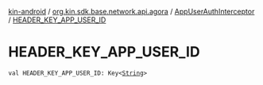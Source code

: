 [kin-android](../../index.md) / [org.kin.sdk.base.network.api.agora](../index.md) / [AppUserAuthInterceptor](index.md) / [HEADER_KEY_APP_USER_ID](./-h-e-a-d-e-r_-k-e-y_-a-p-p_-u-s-e-r_-i-d.md)

# HEADER_KEY_APP_USER_ID

`val HEADER_KEY_APP_USER_ID: Key<`[`String`](https://kotlinlang.org/api/latest/jvm/stdlib/kotlin/-string/index.html)`>`